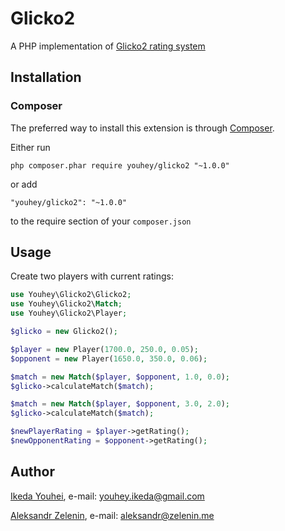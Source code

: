 # Glicko2

A PHP implementation of [Glicko2 rating system](http://www.glicko.net/glicko.html)

## Installation

### Composer

The preferred way to install this extension is through [Composer](http://getcomposer.org/).

Either run

```
php composer.phar require youhey/glicko2 "~1.0.0"
```

or add

```
"youhey/glicko2": "~1.0.0"
```

to the require section of your `composer.json`

## Usage

Create two players with current ratings:

```php
use Youhey\Glicko2\Glicko2;
use Youhey\Glicko2\Match;
use Youhey\Glicko2\Player;

$glicko = new Glicko2();

$player = new Player(1700.0, 250.0, 0.05);
$opponent = new Player(1650.0, 350.0, 0.06);

$match = new Match($player, $opponent, 1.0, 0.0);
$glicko->calculateMatch($match);

$match = new Match($player, $opponent, 3.0, 2.0);
$glicko->calculateMatch($match);

$newPlayerRating = $player->getRating();
$newOpponentRating = $opponent->getRating();
```

## Author

[Ikeda Youhei](https://github.com/youhey/), e-mail: [youhey.ikeda@gmail.com](mailto:youhey.ikeda@gmail.com)

[Aleksandr Zelenin](https://github.com/zelenin/), e-mail: [aleksandr@zelenin.me](mailto:aleksandr@zelenin.me)
